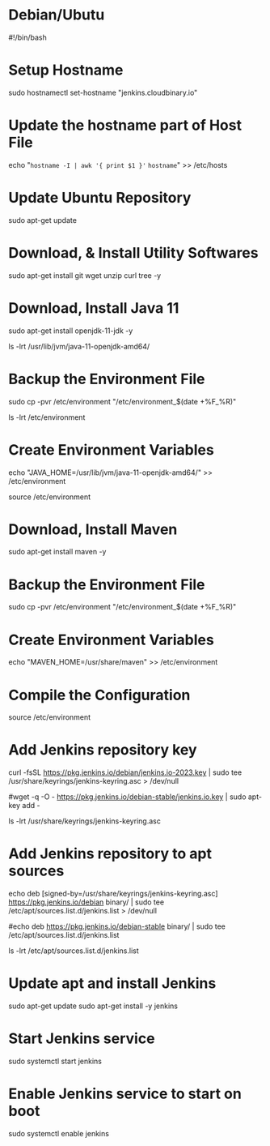 # Debian/Ubutu
#!/bin/bash

# Setup Hostname
sudo hostnamectl set-hostname "jenkins.cloudbinary.io"

# Update the hostname part of Host File
echo "`hostname -I | awk '{ print $1 }'` `hostname`" >> /etc/hosts

# Update Ubuntu Repository
sudo apt-get update

# Download, & Install Utility Softwares
sudo apt-get install git wget unzip curl tree -y

# Download, Install Java 11
sudo apt-get install openjdk-11-jdk -y

ls -lrt /usr/lib/jvm/java-11-openjdk-amd64/

# Backup the Environment File
sudo cp -pvr /etc/environment "/etc/environment_$(date +%F_%R)"

ls -lrt /etc/environment

# Create Environment Variables
echo "JAVA_HOME=/usr/lib/jvm/java-11-openjdk-amd64/" >> /etc/environment

source /etc/environment

# Download, Install Maven 
sudo apt-get install maven -y

# Backup the Environment File
sudo cp -pvr /etc/environment "/etc/environment_$(date +%F_%R)"

# Create Environment Variables
echo "MAVEN_HOME=/usr/share/maven" >> /etc/environment

# Compile the Configuration
source /etc/environment

# Add Jenkins repository key
curl -fsSL https://pkg.jenkins.io/debian/jenkins.io-2023.key | sudo tee  /usr/share/keyrings/jenkins-keyring.asc > /dev/null

#wget -q -O - https://pkg.jenkins.io/debian-stable/jenkins.io.key | sudo apt-key add -

ls -lrt /usr/share/keyrings/jenkins-keyring.asc

# Add Jenkins repository to apt sources
echo deb [signed-by=/usr/share/keyrings/jenkins-keyring.asc]  https://pkg.jenkins.io/debian binary/ | sudo tee /etc/apt/sources.list.d/jenkins.list > /dev/null

#echo deb https://pkg.jenkins.io/debian-stable binary/ | sudo tee /etc/apt/sources.list.d/jenkins.list

ls -lrt /etc/apt/sources.list.d/jenkins.list

# Update apt and install Jenkins
sudo apt-get update
sudo apt-get install -y jenkins

# Start Jenkins service
sudo systemctl start jenkins

# Enable Jenkins service to start on boot
sudo systemctl enable jenkins


